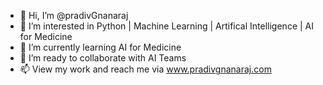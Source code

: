 - 👋 Hi, I’m @pradivGnanaraj
- 👀 I’m interested in Python | Machine Learning | Artifical Intelligence | AI for Medicine
- 🌱 I’m currently learning AI for Medicine
- 💞️ I’m ready to collaborate with AI Teams
- 📫 View my work and reach me via www.pradivgnanaraj.com

<!---
pradivGnanaraj/pradivGnanaraj is a ✨ special ✨ repository because its `README.md` (this file) appears on your GitHub profile.
You can click the Preview link to take a look at your changes.
--->
